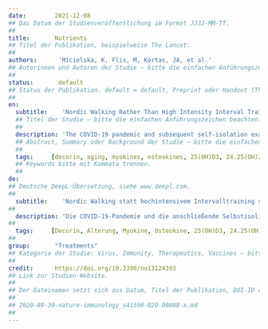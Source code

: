 ```yaml
---
date:        2021-12-08
## Das Datum der Studienveröffentlichung im Format JJJJ-MM-TT.
##
title:       Nutrients
## Titel der Publikation, beispielweise The Lancet.
##
authors:      'Micielska, K, Flis, M, Kortas, JA, et al.'
## Autorinnen und Autoren der Studie – bitte die einfachen Anführungszeichen beachten!
##
status:       default
## Status der Publikation. default = default, Preprint oder Handout (Thesenpapier)
##
en:
  subtitle:    'Nordic Walking Rather Than High Intensity Interval Training Reduced Myostatin Concentration More Effectively in Elderly Subjects and the Range of This Drop Was Modified by Metabolites of Vitamin D'
  ## Titel der Studie – bitte die einfachen Anführungszeichen beachten!
  ##
  description: 'The COVID-19 pandemic and subsequent self-isolation exacerbated the problem of insufficient amounts of physical activity and its consequences. At the same time, this revealed the advantage of vitamin D. Thus, there was a need to verify the effects of those forms of training that can be performed independently. In this study, we examined the effects of Nordic walking (NW) and high intensity interval training (HIIT) with regard to the impact of the metabolite vitamin D. We assigned 32 overweight adults (age = 61 ± 12 years) to one of two training groups: NW = 18 and HIIT = 14. Body composition assessment and blood sample collection were conducted before starting the training programs and a day after their completion. NW training induced a significant decrease in myostatin concentration; however, the range was dependent on the baseline concentrations of vitamin D metabolites. This drop was accompanied by a significant negative correlation with the decorin concentration. Unexpectedly, NW caused a decrement in both forms of osteocalcin: undercarboxylated (Glu-OC) and carboxylated-type (Gla-OC). The scope of Glu-OC changes was dependent on a baseline concentration of 25(OH)D2. In contrast, the HIIT protocol did not induce any changes. Overall results revealed that NW diminished the myostatin concentration and that this effect is more pronounced among adults with a sufficient concentration of vitamin D metabolites.'
  ## Abstract, Summary oder Background der Studie – bitte die einfachen Anführungszeichen b
  ##
  tags:     [decorin, aging, myokines, osteokines, 25(OH)D3, 24.25(OH)2D3, 3-epi-25(OH)D3]
  ## Keywords bitte mit Kommata trennen.
  ##
de: 
## Deutsche DeepL-Übersetzung, siehe www.deepl.com.
##
  subtitle:    'Nordic Walking statt hochintensivem Intervalltraining senkte die Myostatin-Konzentration bei älteren Probanden effektiver, und der Umfang dieses Rückgangs wurde durch die Vitamin-D-Stoffwechselprodukte modifiziert'
##
  description: 'Die COVID-19-Pandemie und die anschließende Selbstisolierung verschärften das Problem der unzureichenden körperlichen Aktivität und ihrer Folgen. Gleichzeitig wurde dadurch der Vorteil von Vitamin D deutlich. Es bestand also die Notwendigkeit, die Auswirkungen von Trainingsformen zu überprüfen, die unabhängig voneinander durchgeführt werden können. In dieser Studie untersuchten wir die Auswirkungen von Nordic Walking (NW) und hochintensivem Intervalltraining (HIIT) im Hinblick auf die Wirkung des Metaboliten Vitamin D. Wir teilten 32 übergewichtige Erwachsene (Alter = 61 ± 12 Jahre) einer von zwei Trainingsgruppen zu: NW = 18 und HIIT = 14. Vor Beginn der Trainingsprogramme und einen Tag nach deren Abschluss wurden die Körperzusammensetzung bestimmt und Blutproben entnommen. Das NW-Training führte zu einem signifikanten Rückgang der Myostatin-Konzentration, wobei der Bereich jedoch von den Ausgangskonzentrationen der Vitamin-D-Metaboliten abhängig war. Dieser Rückgang wurde von einer signifikanten negativen Korrelation mit der Dekorinkonzentration begleitet. Unerwarteterweise verursachte NW eine Abnahme beider Formen von Osteocalcin: untercarboxyliertes (Glu-OC) und carboxyliertes (Gla-OC). Das Ausmaß der Glu-OC-Veränderungen war abhängig von der Ausgangskonzentration von 25(OH)D2. Im Gegensatz dazu führte das HIIT-Protokoll zu keinen Veränderungen. Insgesamt zeigten die Ergebnisse, dass NW die Myostatin-Konzentration verringerte und dass dieser Effekt bei Erwachsenen mit einer ausreichenden Konzentration an Vitamin-D-Metaboliten ausgeprägter ist.'
##
  tags:     [Decorin, Alterung, Myokine, Osteokine, 25(OH)D3, 24.25(OH)2D3, 3-epi-25(OH)D3]
##
group:       "Treatments"
## Kategorie der Studie: Virus, Immunity, Therapeutics, Vaccines – bitte die Anführungszeichen beachten!
##
credit:      https://doi.org/10.3390/nu13124393
## Link zur Studien-Website.
##
## Der Dateinamen setzt sich aus Datum, Titel der Publikation, DOI-ID der Studie (nach dem letzten Slash) und der Dateiendung zusammen. Bitte den Unterstrich vor der DOI-ID beachten!
##
## 2020-09-30-nature-immunology_s41590-020-00808-x.md
##
---
```


